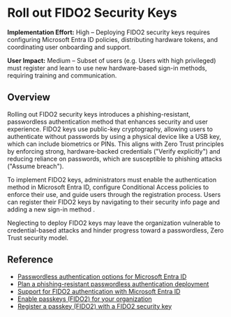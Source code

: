 #  Roll out FIDO2 Security Keys

**Implementation Effort:** High – Deploying FIDO2 security keys requires configuring Microsoft Entra ID policies, distributing hardware tokens, and coordinating user onboarding and support.

**User Impact:** Medium – Subset of users (e.g. Users with high privileged) must register and learn to use new hardware-based sign-in methods, requiring training and communication.

## Overview

Rolling out FIDO2 security keys introduces a phishing-resistant, passwordless authentication method that enhances security and user experience. FIDO2 keys use public-key cryptography, allowing users to authenticate without passwords by using a physical device like a USB key, which can include biometrics or PINs. This aligns with Zero Trust principles by enforcing strong, hardware-backed credentials ("Verify explicitly") and reducing reliance on passwords, which are susceptible to phishing attacks ("Assume breach").

To implement FIDO2 keys, administrators must enable the authentication method in Microsoft Entra ID, configure Conditional Access policies to enforce their use, and guide users through the registration process. Users can register their FIDO2 keys by navigating to their security info page and adding a new sign-in method .

Neglecting to deploy FIDO2 keys may leave the organization vulnerable to credential-based attacks and hinder progress toward a passwordless, Zero Trust security model.

## Reference
* [Passwordless authentication options for Microsoft Entra ID](https://learn.microsoft.com/entra/identity/authentication/concept-authentication-passwordless)
* [Plan a phishing-resistant passwordless authentication deployment](https://learn.microsoft.com/entra/identity/authentication/how-to-deploy-phishing-resistant-passwordless-authentication)
* [Support for FIDO2 authentication with Microsoft Entra ID](https://learn.microsoft.com/entra/identity/authentication/concept-fido2-compatibility)
* [Enable passkeys (FIDO2) for your organization](https://learn.microsoft.com/entra/identity/authentication/how-to-enable-passkey-fido2)
* [Register a passkey (FIDO2) with a FIDO2 security key](https://learn.microsoft.com/entra/identity/authentication/how-to-register-passkey-with-security-key)
